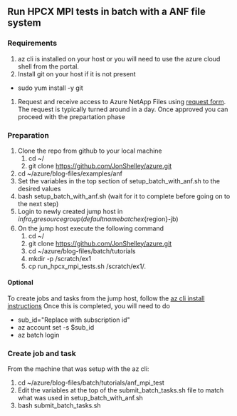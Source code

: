## Run HPCX MPI tests in batch with a ANF file system

### Requirements
1. az cli is installed on your host or you will need to use the azure cloud shell from the portal.
 1. Install git on your host if it is not present
  * sudo yum install -y git
1. Request and receive access to Azure NetApp Files using [request form](https://forms.office.com/Pages/ResponsePage.aspx?id=v4j5cvGGr0GRqy180BHbR8cq17Xv9yVBtRCSlcD_gdVUNUpUWEpLNERIM1NOVzA5MzczQ0dQR1ZTSS4u). The request is typically turned around in a day. Once approved you can proceed with the prepartation phase

### Preparation
1. Clone the repo from github to your local machine
   1. cd ~/ 
   1. git clone https://github.com/JonShelley/azure.git
1. cd ~/azure/blog-files/examples/anf
1. Set the variables in the top section of setup_batch_with_anf.sh to the desired values
1. bash setup_batch_with_anf.sh (wait for it to complete before going on to the next step)
1. Login to newly created jump host in $infra_rg resource group (default name batchex${region}-jb)
1. On the jump host execute the following command
   1. cd ~/
   1. git clone https://github.com/JonShelley/azure.git
   1. cd ~/azure/blog-files/batch/tutorials
   1. mkdir -p /scratch/ex1
   1. cp run_hpcx_mpi_tests.sh /scratch/ex1/.

#### Optional
To create jobs and tasks from the jump host, follow the [az cli install instructions](https://docs.microsoft.com/en-us/cli/azure/install-azure-cli-yum?view=azure-cli-latest) Once this is completed, you will need to do
* sub_id="Replace with subscription id"
* az account set -s $sub_id
* az batch login

### Create job and task
From the machine that was setup with the az cli:
1. cd ~/azure/blog-files/batch/tutorials/anf_mpi_test
1. Edit the variables at the top of the submit_batch_tasks.sh file to match what was used in setup_batch_with_anf.sh
1. bash submit_batch_tasks.sh